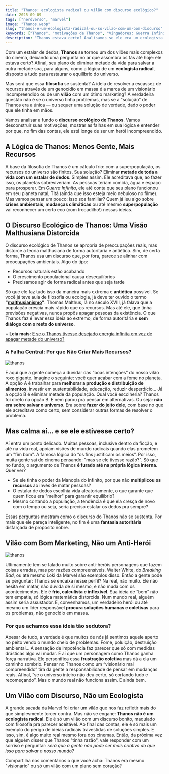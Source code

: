 ```yaml
---
title: "Thanos: ecologista radical ou vilão com discurso ecológico?"
date: 2025-09-09
tags: ["nerdverso", "marvel"]
image: "Thanos.webp"
slug: "thanos-e-um-ecologista-radical-ou-so-vilao-com-um-bom-discurso"
keywords: ["Thanos", "motivações de Thanos", "Vingadores: Guerra Infinita", "Manopla do Infinito"]
description: "Thanos estava certo? Analisamos se ele era um ecologista radical ou um vilão com um discurso perigoso em Guerra Infinita."
---
```


Com um estalar de dedos, **Thanos** se tornou um dos vilões mais complexos do cinema, deixando uma pergunta no ar que assombra os fãs até hoje: ele estava certo? Afinal, seu plano de eliminar metade da vida para salvar a outra metade soa, para alguns, como a lógica de um **ecologista radical**, disposto a tudo para restaurar o equilíbrio do universo.

Mas será que essa **filosofia** se sustenta? A ideia de resolver a escassez de recursos através de um genocídio em massa é a marca de um visionário incompreendido ou de um **vilão** com um ótimo marketing? A verdadeira questão não é se o universo tinha problemas, mas se a "solução" de Thanos era a única — ou sequer uma solução de verdade, dado o poder que ele tinha em mãos.

Vamos analisar a fundo o **discurso ecológico de Thanos**. Vamos desconstruir suas motivações, mostrar as falhas em sua lógica e entender por que, no fim das contas, ele está longe de ser um herói incompreendido. 

## A Lógica de Thanos: Menos Gente, Mais Recursos

A base da filosofia de Thanos é um cálculo frio: com a superpopulação, os recursos do universo são finitos. Sua solução? Eliminar **metade de toda a vida com um estalar de dedos**. Simples assim. Ele acreditava que, ao fazer isso, os planetas sobreviveriam. As pessoas teriam comida, água e espaço para prosperar. Em _Guerra Infinita_, ele até conta que seu plano funcionou em seu planeta natal, Titã (ainda que isso esteja meio nebuloso no filme). Mas vamos pensar um pouco: isso soa familiar? Quem já leu algo sobre **crises ambientais, mudanças climáticas** ou até mesmo **superpopulação** vai reconhecer um certo eco (com trocadilho!) nessas ideias.

## O Discurso Ecológico de Thanos: Uma Visão Malthusiana Distorcida

O discurso ecológico de Thanos se apropria de preocupações reais, mas distorce a teoria malthusiana de forma autoritária e antiética. Sim, de certa forma, Thanos usa um discurso que, por fora, parece se alinhar com preocupações ambientais. Algo do tipo:

*   Recursos naturais estão acabando
*   O crescimento populacional causa desequilíbrios
*   Precisamos agir de forma radical antes que seja tarde

Só que ele faz tudo isso da maneira mais extrema e **antiética** possível. Se você já teve aula de filosofia ou ecologia, já deve ter ouvido o termo **"[malthusianismo](https://pt.wikipedia.org/wiki/Teoria_populacional_malthusiana)"**. Thomas Malthus, lá no século XVIII, já falava que a população crescia mais rápido que os recursos. Mas até ele, que tinha previsões negativas, nunca propôs apagar pessoas da existência. O que Thanos faz é levar essa ideia ao extremo, de forma autoritária e **sem diálogo com o resto do universo**.

**+ Leia mais:** [E se o Thanos tivesse desejado energia infinita em vez de apagar metade do universo?](/e-se-o-thanos-tivesse-desejado-energia-infinita-em-vez-de-apagar-metade-do-universo/)

### A Falha Central: Por que Não Criar Mais Recursos?

![thanos](avengers-infinity-war-thanos.webp)

É aqui que a gente começa a duvidar das “boas intenções” do nosso vilão roxo gigante. Imagine o seguinte: você quer acabar com a fome no planeta. A opção A é trabalhar para **melhorar a produção e distribuição de alimentos**, investir em sustentabilidade, educação, reduzir desperdício… Já a opção B é eliminar metade da população. Qual você escolheria? Thanos foi direto na opção B. E nem parou pra pensar em alternativas. Ou seja: **não era sobre salvar o universo**. Era sobre **fazer do jeito dele**, com base no que ele acreditava como certo, sem considerar outras formas de resolver o problema.

## Mas calma aí... e se ele estivesse certo?

Aí entra um ponto delicado. Muitas pessoas, inclusive dentro da ficção, e até na vida real, apoiam visões de mundo radicais quando elas prometem um "fim bom". A famosa lógica do “os fins justificam os meios”. Por isso, muita gente sai do cinema pensando: "mas se ele tivesse razão?". Só que no fundo, o argumento de Thanos **é furado até na própria lógica interna**. Quer ver?

*   Se ele tinha o poder da Manopla do Infinito, por que não **multiplicou os recursos** ao invés de matar pessoas?
*   O estalar de dedos escolhia vida aleatoriamente, o que garante que quem ficou era "melhor" para garantir equilíbrio?
*   Mesmo cortando a população, a tendência é que ela cresça de novo com o tempo ou seja, seria preciso estalar os dedos pra sempre?

Essas perguntas mostram como o discurso do Thanos não se sustenta. Por mais que ele pareça inteligente, no fim é uma **fantasia autoritária** disfarçada de propósito nobre.

## Vilão com Bom Marketing, Não um Anti-Herói

![thanos](Thanos-in-Avengers-Endgame.webp)

Ultimamente tem se falado muito sobre anti-heróis personagens que fazem coisas erradas, mas por razões compreensíveis. Walter White, do _Breaking Bad_, ou até mesmo Loki da Marvel são exemplos disso. Então a gente pode se perguntar: Thanos se encaixa nesse perfil? Na real, não muito. Ele não hesita em matar, não duvida de si mesmo, e não muda com os acontecimentos. Ele é **frio, calculista e inflexível**. Sua ideia de “bem” não tem empatia, só lógica matemática distorcida. Num mundo real, alguém assim seria assustador. E, convenhamos, um verdadeiro herói ou até mesmo um líder responsável **procura soluções humanas e coletivas** para os problemas, não genocídio em massa.

### Por que achamos essa ideia tão sedutora?

Apesar de tudo, a verdade é que muitos de nós já sentimos aquele aperto no peito vendo o mundo cheio de problemas. Fome, poluição, destruição ambiental... A sensação de impotência faz parecer que só com medidas drásticas algo vai mudar. É aí que um personagem como Thanos ganha força narrativa. Ele personifica essa **frustração coletiva** mas dá a ela um caminho sombrio. Pensar no Thanos como um “visionário mal compreendido” tira da gente a responsabilidade de pensar em mudanças reais. Afinal, “se o universo inteiro não deu certo, só cortando tudo e recomeçando”. Mas o mundo real não funciona assim. E ainda bem.

## Um Vilão com Discurso, Não um Ecologista

A grande sacada da Marvel foi criar um vilão que nos faz refletir mais do que simplesmente torcer contra. Mas não se engane: **Thanos não é um ecologista radical**. Ele é só um vilão com um discurso bonito, maquiado com filosofia pra parecer aceitável. Ao final das contas, ele é só mais um exemplo do perigo de ideias radicais travestidas de soluções simples. E isso, sim, é algo muito real mesmo fora dos cinemas. Então, da próxima vez que alguém disser que Thanos "tinha razão", vale responder com um sorriso e perguntar: _será que a gente não pode ser mais criativo do que isso para salvar o nosso mundo?_

Compartilha nos comentários o que você acha: Thanos era mesmo "visionário" ou só um vilão com um plano sem coração?